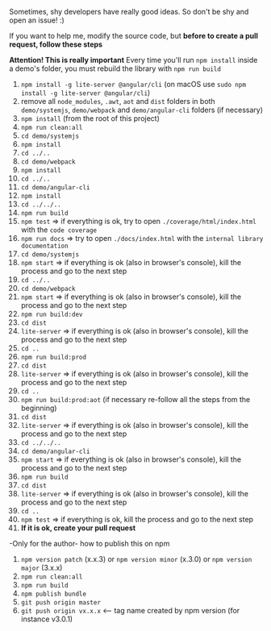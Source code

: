 Sometimes, shy developers have really good ideas. So don't be shy and open an issue! :)


If you want to help me, modify the source code, but **before to create a pull request, follow these steps**

**Attention! This is really important**
Every time you'll run `npm install` inside a demo's folder, you must rebuild the library with `npm run build`


1. `npm install -g lite-server @angular/cli` (on macOS use `sudo npm install -g lite-server @angular/cli`)
2. remove all `node_modules`, `.awt`, `aot` and `dist` folders in both `demo/systemjs`, `demo/webpack` and `demo/angular-cli` folders (if necessary)
3. `npm install` (from the root of this project)
4. `npm run clean:all`
5. `cd demo/systemjs`
6. `npm install`
7. `cd ../..`
8. `cd demo/webpack`
9. `npm install`
10. `cd ../..`
11. `cd demo/angular-cli`
12. `npm install`
13. `cd ../../..`
14. `npm run build`
15. `npm test` => if everything is ok, try to open `./coverage/html/index.html` with the `code coverage`
16. `npm run docs` => try to open `./docs/index.html` with the `internal library documentation`
17. `cd demo/systemjs`
18. `npm start` => if everything is ok (also in browser's console), kill the process and go to the next step
19. `cd ../..`
20. `cd demo/webpack`
21. `npm start` => if everything is ok (also in browser's console), kill the process and go to the next step
22. `npm run build:dev`
23. `cd dist`
24. `lite-server` => if everything is ok (also in browser's console), kill the process and go to the next step
25. `cd ..`
26. `npm run build:prod`
27. `cd dist`
28. `lite-server` => if everything is ok (also in browser's console), kill the process and go to the next step
29. `cd ..`
30. `npm run build:prod:aot` (if necessary re-follow all the steps from the beginning)
31. `cd dist`
32. `lite-server` => if everything is ok (also in browser's console), kill the process and go to the next step
33. `cd ../../..`
34. `cd demo/angular-cli`
35. `npm start` => if everything is ok (also in browser's console), kill the process and go to the next step
36. `npm run build`
37. `cd dist`
38. `lite-server` => if everything is ok (also in browser's console), kill the process and go to the next step
39. `cd ..`
40. `npm test` => if everything is ok, kill the process and go to the next step
41. **If it is ok, create your pull request**




-Only for the author-
how to publish this on npm

1. `npm version patch` (x.x.3) or `npm version minor` (x.3.0) or `npm version major` (3.x.x)
2. `npm run clean:all`
3. `npm run build`
4. `npm publish bundle`
5. `git push origin master`
6. `git push origin vx.x.x`  <-- tag name created by npm version (for instance v3.0.1)